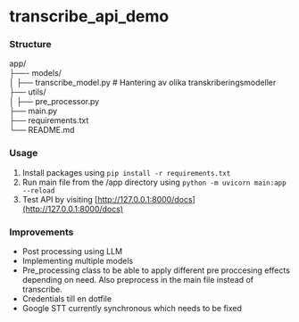 # transcribe_api_demo

### Structure
 
app/  
├──- models/  
│   ├── transcribe_model.py  # Hantering av olika transkriberingsmodeller  
├── utils/  
│   ├── pre_processor.py  
├── main.py          
├── requirements.txt  
└── README.md            


### Usage
1. Install packages using `pip install -r requirements.txt`  
2. Run main file from the /app directory using `python -m uvicorn main:app --reload`
3. Test API by visiting [http://127.0.0.1:8000/docs](http://127.0.0.1:8000/docs)

### Improvements
* Post processing using LLM
* Implementing multiple models
* Pre_processing class to be able to apply different pre proccesing effects depending on need. Also preprocess in the main file instead of transcribe.
* Credentials till en dotfile
* Google STT currently synchronous which needs to be fixed